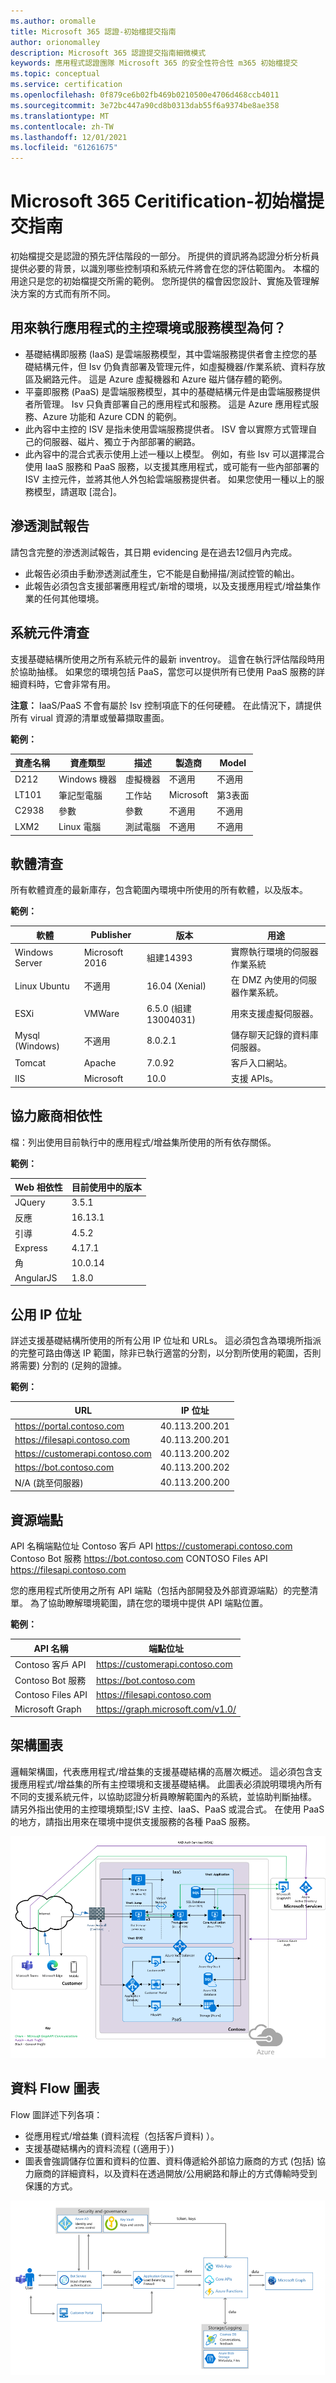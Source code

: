 ```yaml
---
ms.author: oromalle
title: Microsoft 365 認證-初始檔提交指南
author: orionomalley
description: Microsoft 365 認證提交指南細微模式
keywords: 應用程式認證團隊 Microsoft 365 的安全性符合性 m365 初始檔提交
ms.topic: conceptual
ms.service: certification
ms.openlocfilehash: 0f879ce6b02fb469b0210500e4706d468ccb4011
ms.sourcegitcommit: 3e72bc447a90cd8b0313dab55f6a9374be8ae358
ms.translationtype: MT
ms.contentlocale: zh-TW
ms.lasthandoff: 12/01/2021
ms.locfileid: "61261675"
---
```

# <a name="microsoft-365-ceritification---initial-document-submission-guide"></a>Microsoft 365 Ceritification-初始檔提交指南

初始檔提交是認證的預先評估階段的一部分。 所提供的資訊將為認證分析分析員提供必要的背景，以識別哪些控制項和系統元件將會在您的評估範圍內。 本檔的用途只是您的初始檔提交所需的範例。 您所提供的檔會因您設計、實施及管理解決方案的方式而有所不同。

## <a name="what-is-the-hosting-environment-or-service-model-used-to-run-your-app"></a>用來執行應用程式的主控環境或服務模型為何？
- 基礎結構即服務 (IaaS) 是雲端服務模型，其中雲端服務提供者會主控您的基礎結構元件，但 Isv 仍負責部署及管理元件，如虛擬機器/作業系統、資料存放區及網路元件。 這是 Azure 虛擬機器和 Azure 磁片儲存體的範例。
- 平臺即服務 (PaaS) 是雲端服務模型，其中的基礎結構元件是由雲端服務提供者所管理。 Isv 只負責部署自己的應用程式和服務。 這是 Azure 應用程式服務、Azure 功能和 Azure CDN 的範例。
- 此內容中主控的 ISV 是指未使用雲端服務提供者。 ISV 會以實際方式管理自己的伺服器、磁片、獨立于內部部署的網路。
- 此內容中的混合式表示使用上述一種以上模型。 例如，有些 Isv 可以選擇混合使用 IaaS 服務和 PaaS 服務，以支援其應用程式，或可能有一些內部部署的 ISV 主控元件，並將其他人外包給雲端服務提供者。 如果您使用一種以上的服務模型，請選取 [混合]。

## <a name="penetration-test-report"></a>滲透測試報告

請包含完整的滲透測試報告，其日期 evidencing 是在過去12個月內完成。 
-   此報告必須由手動滲透測試產生，它不能是自動掃描/測試控管的輸出。
-   此報告必須包含支援部署應用程式/新增的環境，以及支援應用程式/增益集作業的任何其他環境。


## <a name="system-component-inventory"></a>系統元件清查

支援基礎結構所使用之所有系統元件的最新 inventroy。 這會在執行評估階段時用於協助抽樣。 如果您的環境包括 PaaS，當您可以提供所有已使用 PaaS 服務的詳細資料時，它會非常有用。

**注意：** IaaS/PaaS 不會有屬於 Isv 控制項底下的任何硬體。  在此情況下，請提供所有 virual 資源的清單或螢幕擷取畫面。

**範例：**

|資產名稱|    資產類型| 描述|    製造商|   Model|
|-|-|-|-|-|
|D212|  Windows 機器|   虛擬機器|    不適用| 不適用|
|LT101| 筆記型電腦| 工作站|    Microsoft|  第3表面|
|C2938| 參數| 參數|不適用|不適用|     
|LXM2|  Linux 電腦|  測試電腦|不適用|不適用|       


## <a name="software-inventory"></a>軟體清查

所有軟體資產的最新庫存，包含範圍內環境中所使用的所有軟體，以及版本。

**範例：**

|軟體|  Publisher|  版本|     用途|
|-|-|-|-|
|Windows Server|    Microsoft 2016 | 組建14393| 實際執行環境的伺服器作業系統|.
|Linux Ubuntu|  不適用|    16.04 (Xenial) | 在 DMZ 內使用的伺服器作業系統。|
|ESXi|  VMWare| 6.5.0 (組建 13004031) | 用來支援虛擬伺服器。|
|Mysql (Windows) |   不適用|    8.0.2.1|    儲存聊天記錄的資料庫伺服器。|
|Tomcat|        Apache| 7.0.92| 客戶入口網站。|
|IIS|   Microsoft|  10.0|   支援 APIs。|


## <a name="third-party-dependencies"></a>協力廠商相依性

檔：列出使用目前執行中的應用程式/增益集所使用的所有依存關係。

**範例：**

|Web 相依性|  目前使用中的版本|
|-|-|
|JQuery|    3.5.1|
|反應| 16.13.1|
|引導| 4.5.2|
|Express|   4.17.1|
|角|   10.0.14|
|AngularJS| 1.8.0|


## <a name="public-ip-addresses"></a>公用 IP 位址

詳述支援基礎結構所使用的所有公用 IP 位址和 URLs。 這必須包含為環境所指派的完整可路由傳送 IP 範圍，除非已執行適當的分割，以分割所使用的範圍，否則將需要) 分割的 (足夠的證據。

**範例：**

|URL|  IP 位址|
|-|-|
|https://portal.contoso.com |40.113.200.201 |
|https://filesapi.contoso.com|  40.113.200.201|
|https://customerapi.contoso.com|   40.113.200.202|
|https://bot.contoso.com|   40.113.200.202|
|N/A (跳至伺服器) | 40.113.200.200|


## <a name="resource-endpoints"></a>資源端點

API 名稱端點位址 Contoso 客戶 API    https://customerapi.contoso.com Contoso Bot 服務 https://bot.contoso.com CONTOSO Files API   https://filesapi.contoso.com

您的應用程式所使用之所有 API 端點（包括內部開發及外部資源端點）的完整清單。 為了協助瞭解環境範圍，請在您的環境中提供 API 端點位置。

**範例：**

|API 名稱|  端點位址|
|-|-|
|Contoso 客戶 API|  https://customerapi.contoso.com|
|Contoso Bot 服務|   https://bot.contoso.com|
|Contoso Files API| https://filesapi.contoso.com|
|Microsoft Graph| https://graph.microsoft.com/v1.0/|


## <a name="architectural-diagram"></a>架構圖表

邏輯架構圖，代表應用程式/增益集的支援基礎結構的高層次概述。 這必須包含支援應用程式/增益集的所有主控環境和支援基礎結構。 此圖表必須說明環境內所有不同的支援系統元件，以協助認證分析員瞭解範圍內的系統，並協助判斷抽樣。 請另外指出使用的主控環境類型;ISV 主控、IaaS、PaaS 或混合式。 在使用 PaaS 的地方，請指出用來在環境中提供支援服務的各種 PaaS 服務。

![架構圖表](../media/Architecturaldiagram.png)

## <a name="data-flow-diagram"></a>資料 Flow 圖表

Flow 圖詳述下列各項：
-   從應用程式/增益集 (資料流程（包括客戶資料) ）。
-   支援基礎結構內的資料流程 (（適用于）) 
-   圖表會強調儲存位置和資料的位置、資料傳遞給外部協力廠商的方式 (包括) 協力廠商的詳細資料，以及資料在透過開放/公用網路和靜止的方式傳輸時受到保護的方式。

![資料 Flow 圖表](../media/Dataflowdiagram.png)




